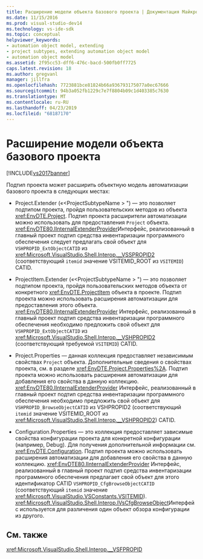 ```yaml
---
title: Расширение модели объекта базового проекта | Документация Майкрософт
ms.date: 11/15/2016
ms.prod: visual-studio-dev14
ms.technology: vs-ide-sdk
ms.topic: conceptual
helpviewer_keywords:
- automation object model, extending
- project subtypes, extending automation object model
- automation object model
ms.assetid: 2f95cc53-dff6-476c-bacd-500fb0ff7725
caps.latest.revision: 18
ms.author: gregvanl
manager: jillfra
ms.openlocfilehash: 7723881bce81824b66a936793175077a0ec67666
ms.sourcegitcommit: 94b3a052fb1229c7e7f8804b09c1d403385c7630
ms.translationtype: MT
ms.contentlocale: ru-RU
ms.lasthandoff: 04/23/2019
ms.locfileid: "68187170"
---
```

# <a name="extending-the-object-model-of-the-base-project"></a>Расширение модели объекта базового проекта
[!INCLUDE[vs2017banner](../../includes/vs2017banner.md)]

Подтип проекта может расширить объектную модель автоматизации базового проекта в следующих местах:  
  
- Project.Extender («\<ProjectSubtypeName > ") — это позволяет подтипом проекта, пройдя пользовательских методов из объекта <xref:EnvDTE.Project>. Подтип проекта расширители автоматизации можно использовать для предоставления `Project` объекта. <xref:EnvDTE80.IInternalExtenderProvider>Интерфейс, реализованный в главный проект подтип средства инвентаризации программного обеспечения следует предлагать свой объект для `VSHPROPID_ExtObjectCATID` из <xref:Microsoft.VisualStudio.Shell.Interop.__VSSPROPID2> (соответствующий `itemid` значение VSITEMID_ROOT из `VSITEMID`) CATID.  
  
- ProjectItem.Extender («\<ProjectSubtypeName > ") — это позволяет подтипом проекта, пройдя пользовательских методов объекта от конкретного <xref:EnvDTE.ProjectItem> объекта в проекте. Подтип проекта можно использовать расширения автоматизации для предоставления этого объекта. <xref:EnvDTE80.IInternalExtenderProvider> Интерфейс, реализованный в главный проект подтип средства инвентаризации программного обеспечения необходимо предложить свой объект для `VSHPROPID_ExtObjectCATID` из <xref:Microsoft.VisualStudio.Shell.Interop.__VSHPROPID2> (соответствующий требуемой `VSITEMID`) CATID.  
  
- Project.Properties — данная коллекция предоставляет независимым свойствах `Project` объекта. Дополнительные сведения о свойствах проекта, см. в разделе <xref:EnvDTE.Project.Properties%2A>. Подтип проекта можно использовать расширения автоматизации для добавления его свойства в данную коллекцию. <xref:EnvDTE80.IInternalExtenderProvider> Интерфейс, реализованный в главный проект подтип средства инвентаризации программного обеспечения необходимо предложить свой объект для `VSHPROPID_BrowseObjectCATID` из VSHPROPID2 (соответствующий `itemid` значение VSITEMID_ROOT из <xref:Microsoft.VisualStudio.Shell.Interop.__VSHPROPID2>) CATID.  
  
- Configuration.Properties — это коллекция предоставляет зависимые свойства конфигурации проекта для конкретной конфигурации (например, Debug). Для получения дополнительной информации см. <xref:EnvDTE.Configuration>. Подтип проекта можно использовать расширения автоматизации для добавления его свойства в данную коллекцию. <xref:EnvDTE80.IInternalExtenderProvider> Интерфейс, реализованный в главный проект подтип средства инвентаризации программного обеспечения предлагает свой объект для этого идентификатор CATID `VSHPROPID_CfgBrowseObjectCATID` (соответствующий `itemid` значение <xref:Microsoft.VisualStudio.VSConstants.VSITEMID>). <xref:Microsoft.VisualStudio.Shell.Interop.IVsCfgBrowseObject>Интерфейс используется для различения один объект обзора конфигурации из другого.  
  
## <a name="see-also"></a>См. также  
 <xref:Microsoft.VisualStudio.Shell.Interop.__VSFPROPID>

